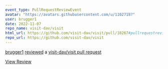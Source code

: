 ```yaml
---
event_type: PullRequestReviewEvent
avatar: "https://avatars.githubusercontent.com/u/1102718?"
user: brugger1
date: 2022-11-07
repo_name: visit-dav/visit
html_url: https://github.com/visit-dav/visit/pull/18267#pullrequestreview-1171086316
repo_url: https://github.com/visit-dav/visit
---
```


<a href='https://github.com/brugger1' target='_blank'>brugger1</a> <a href='https://github.com/visit-dav/visit/pull/18267#pullrequestreview-1171086316' target='_blank'>reviewed</a> a <a href='https://github.com/visit-dav/visit/pull/18267' target='_blank'>visit-dav/visit pull request</a>

<small></small>

<a href='https://github.com/visit-dav/visit/pull/18267#pullrequestreview-1171086316' target='_blank'>View Review</a>